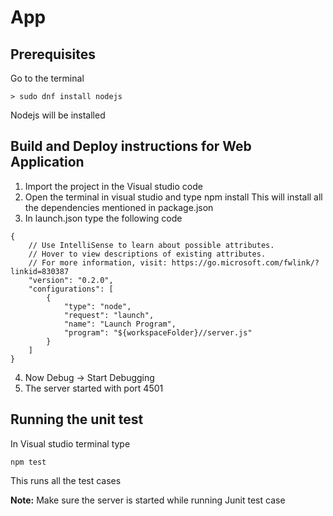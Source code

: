 # App
## Prerequisites
Go to the terminal
```
> sudo dnf install nodejs
```
Nodejs will be installed

## Build and Deploy instructions for Web Application
1) Import the project in the Visual studio code 
2) Open the terminal in visual studio and type npm install
This will install all the dependencies mentioned in package.json
3) In launch.json type the following code
```
{
    // Use IntelliSense to learn about possible attributes.
    // Hover to view descriptions of existing attributes.
    // For more information, visit: https://go.microsoft.com/fwlink/?linkid=830387
    "version": "0.2.0",
    "configurations": [
        {
            "type": "node",
            "request": "launch",
            "name": "Launch Program",
            "program": "${workspaceFolder}//server.js"
        }
    ]
}
```
4) Now Debug -> Start Debugging
5) The server started with port 4501
## Running the unit test
In Visual studio terminal type 
```
npm test
```
This runs all the test cases

<b>Note:</b> Make sure the server is started while running Junit test case
